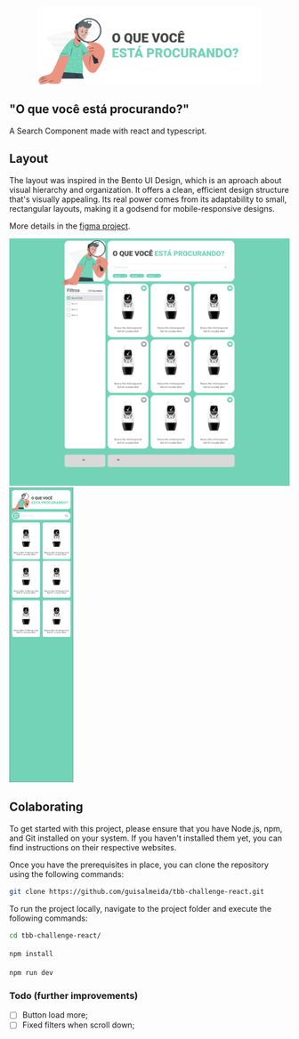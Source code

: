 <p align="center">
  <a href="https://oquevcprocura.netlify.app/" target="_blank">
    <img alt="Logo" src="./public/images/logo.png" width="400" />
  </a>
</p>

## "O que você está procurando?"  
A Search Component made with react and typescript.

## Layout
The layout was inspired in the Bento UI Design, which is an aproach about visual hierarchy and organization. It offers a clean, efficient design structure that's visually appealing. Its real power comes from its adaptability to small, rectangular layouts, making it a godsend for mobile-responsive designs.

More details in the [figma project](https://www.figma.com/file/FkSkyHfMGyH4laPpxs0333/Other-Projects?type=design&node-id=37%3A95&mode=design&t=aN4PU55f7nK6zRuY-1).

<div>
  <img alt="Logo" src="./public/images/desktop.png" width="600" />
  <img alt="Logo" src="./public/images/mobile.png" width="115" />
</div>

## Colaborating  
To get started with this project, please ensure that you have Node.js, npm, and Git installed on your system. If you haven't installed them yet, you can find instructions on their respective websites.

Once you have the prerequisites in place, you can clone the repository using the following commands:

```bash
git clone https://github.com/guisalmeida/tbb-challenge-react.git
```

To run the project locally, navigate to the project folder and execute the following commands:

```bash
cd tbb-challenge-react/

npm install

npm run dev
```


### Todo (further improvements)

- [ ] Button load more;
- [ ] Fixed filters when scroll down;
